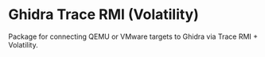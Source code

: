# Ghidra Trace RMI (Volatility)

Package for connecting QEMU or VMware targets to Ghidra via Trace RMI + Volatility.